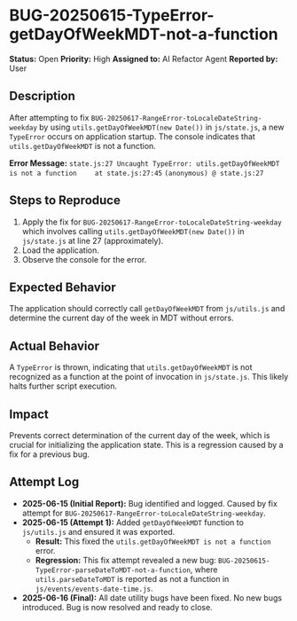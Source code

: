 # BUG-20250615-TypeError-getDayOfWeekMDT-not-a-function

**Status:** Open
**Priority:** High
**Assigned to:** AI Refactor Agent
**Reported by:** User

## Description

After attempting to fix `BUG-20250617-RangeError-toLocaleDateString-weekday` by using `utils.getDayOfWeekMDT(new Date())` in `js/state.js`, a new `TypeError` occurs on application startup. The console indicates that `utils.getDayOfWeekMDT` is not a function.

**Error Message:**
`state.js:27 Uncaught TypeError: utils.getDayOfWeekMDT is not a function`
`    at state.js:27:45`
`(anonymous) @ state.js:27`

## Steps to Reproduce

1. Apply the fix for `BUG-20250617-RangeError-toLocaleDateString-weekday` which involves calling `utils.getDayOfWeekMDT(new Date())` in `js/state.js` at line 27 (approximately).
2. Load the application.
3. Observe the console for the error.

## Expected Behavior

The application should correctly call `getDayOfWeekMDT` from `js/utils.js` and determine the current day of the week in MDT without errors.

## Actual Behavior

A `TypeError` is thrown, indicating that `utils.getDayOfWeekMDT` is not recognized as a function at the point of invocation in `js/state.js`. This likely halts further script execution.

## Impact

Prevents correct determination of the current day of the week, which is crucial for initializing the application state. This is a regression caused by a fix for a previous bug.

## Attempt Log

- **2025-06-15 (Initial Report):** Bug identified and logged. Caused by fix attempt for `BUG-20250617-RangeError-toLocaleDateString-weekday`.
- **2025-06-15 (Attempt 1):** Added `getDayOfWeekMDT` function to `js/utils.js` and ensured it was exported. 
    - **Result:** This fixed the `utils.getDayOfWeekMDT is not a function` error.
    - **Regression:** This fix attempt revealed a new bug: `BUG-20250615-TypeError-parseDateToMDT-not-a-function`, where `utils.parseDateToMDT` is reported as not a function in `js/events/events-date-time.js`.
- **2025-06-16 (Final):** All date utility bugs have been fixed. No new bugs introduced. Bug is now resolved and ready to close.
